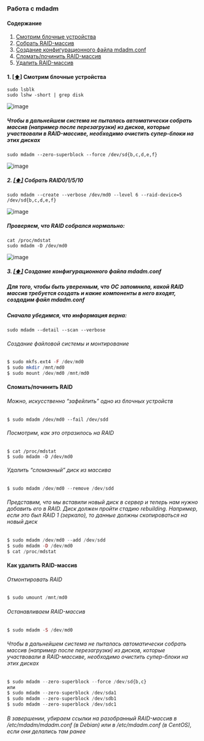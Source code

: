 ### Работа с mdadm

#### <a name='toc'>Содержание</a>
1. [Смотрим блочные устройства](#look_blk)
2. [Собрать RAID-массив](#create_raid)
3. [Создание конфигурационного файла mdadm.conf](#conf_file)
4. [Сломать/починить RAID-массив](#break_fix)
5. [Удалить RAID-массив](#delete_raid)

#### 1. [[⬆]](#toc) <a name='look_blk'>Смотрим блочные устройства</a>
```
sudo lsblk 
sudo lshw -short | grep disk
```
![image](https://github.com/user-attachments/assets/32556c3a-4117-4db8-9531-6da890478f15)

##### Чтобы в дальнейшем система не пыталась автоматически собрать массив (например после перезагрузки) из дисков, которые участвовали в RAID-массиве, необходимо очистить супер-блоки на этих дисках
```
sudo mdadm --zero-superblock --force /dev/sd{b,c,d,e,f}
```
![image](https://github.com/user-attachments/assets/536cde52-6250-4874-b10b-61b4c3ecaaf4)

##### 2. [[⬆]](#toc) <a name='create_raid'>Собрать RAID0/1/5/10</a>
```
sudo mdadm --create --verbose /dev/md0 --level 6 --raid-device=5 /dev/sd{b,c,d,e,f}  
```
![image](https://github.com/user-attachments/assets/c77a01b0-438a-47ff-83ff-d0014b6e714f)

##### Проверяем, что RAID собрался нормально:
```
cat /proc/mdstat  
sudo mdadm -D /dev/md0
```
![image](https://github.com/user-attachments/assets/ae8bf07a-0f96-42b7-b7ec-3a594c1f25f6)

##### 3. [[⬆]](#toc) <a name='conf_file'>Создание конфигурационного файла mdadm.conf</a>

##### Для того, чтобы быть уверенным, что ОС запомнила, какой RAID массив требуется создать и какие компоненты в него входят, создадим файл mdadm.conf  
##### Сначала убедимся, что информация верна:
```
sudo mdadm --detail --scan --verbose
```




















###### Создание файловой системы и монтирование
```php
$ sudo mkfs.ext4 -F /dev/md0  
$ sudo mkdir /mnt/md0  
$ sudo mount /dev/md0 /mnt/md0
```

#### Сломать/починить RAID

###### Можно, искусственно “зафейлить” одно из блочных устройств
```
$ sudo mdadm /dev/md0 --fail /dev/sdd
```
###### Посмотрим, как это отразилось на RAID
```
$ cat /proc/mdstat
$ sudo mdadm -D /dev/md0
```
###### Удалить “сломанный” диск из массива
```php
$ sudo mdadm /dev/md0 --remove /dev/sdd
```
###### Представим, что мы вставили новый диск в сервер и теперь нам нужно добавить его в RAID. Диск должен пройти стадию rebuilding. Например, если это был RAID 1 (зеркало), то данные должны скопироваться на новый диск
```php
$ sudo mdadm /dev/md0 --add /dev/sdd  
$ sudo mdadm -D /dev/md0  
$ cat /proc/mdstat
```
#### Как удалить RAID-массив

###### Отмонтировать RAID
```php
$ sudo umount /mnt/md0
```

###### Останавливаем RAID-массив
```php
$ sudo mdadm -S /dev/md0
```

###### Чтобы в дальнейшем система не пыталась автоматически собрать массив (например после перезагрузки) из дисков, которые участвовали в RAID-массиве, необходимо очистить супер-блоки на этих дисках
```php
$ sudo mdadm --zero-superblock --force /dev/sd{b,c}  
или  
$ sudo mdadm --zero-superblock /dev/sda1  
$ sudo mdadm --zero-superblock /dev/sdb1  
$ sudo mdadm --zero-superblock /dev/sdc1  
```
###### В завершении, убираем ссылки на разобранный RAID-массив в /etc/mdadm/mdadm.conf (в Debian) или в /etc/mdadm.conf (в CentOS), если они делались там ранее
